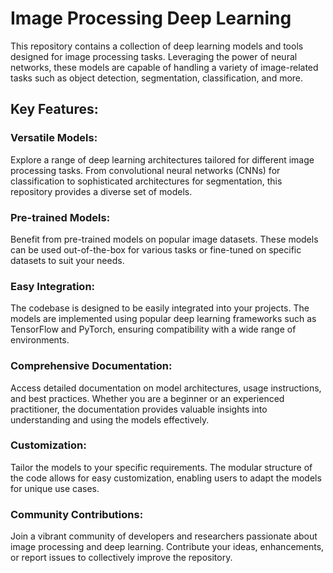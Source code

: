 # Image Processing Deep Learning
This repository contains a collection of deep learning models and tools designed for image processing tasks. Leveraging the power of neural networks, these models are capable of handling a variety of image-related tasks such as object detection, segmentation, classification, and more.

## Key Features:
### Versatile Models:
Explore a range of deep learning architectures tailored for different image processing tasks. From convolutional neural networks (CNNs) for classification to sophisticated architectures for segmentation, this repository provides a diverse set of models.

### Pre-trained Models:
Benefit from pre-trained models on popular image datasets. These models can be used out-of-the-box for various tasks or fine-tuned on specific datasets to suit your needs.

### Easy Integration:
The codebase is designed to be easily integrated into your projects. The models are implemented using popular deep learning frameworks such as TensorFlow and PyTorch, ensuring compatibility with a wide range of environments.

### Comprehensive Documentation:
Access detailed documentation on model architectures, usage instructions, and best practices. Whether you are a beginner or an experienced practitioner, the documentation provides valuable insights into understanding and using the models effectively.

### Customization:
Tailor the models to your specific requirements. The modular structure of the code allows for easy customization, enabling users to adapt the models for unique use cases.

### Community Contributions:
Join a vibrant community of developers and researchers passionate about image processing and deep learning. Contribute your ideas, enhancements, or report issues to collectively improve the repository.
